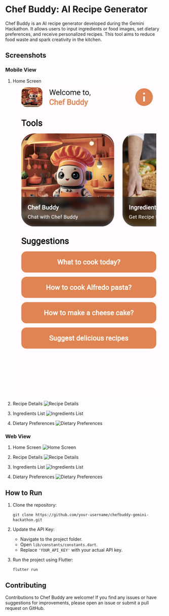 # Chef Buddy: AI Recipe Generator

Chef Buddy is an AI recipe generator developed during the Gemini Hackathon. It allows users to input ingredients or food images, set dietary preferences, and receive personalized recipes. This tool aims to reduce food waste and spark creativity in the kitchen.

## Screenshots

### Mobile View

1. Home Screen
![Home Screen](previews/m1.png)

2. Recipe Details
![Recipe Details](path/to/mobile_recipe_details_screenshot.png)

3. Ingredients List
![Ingredients List](path/to/mobile_ingredients_list_screenshot.png)

4. Dietary Preferences
![Dietary Preferences](path/to/mobile_dietary_preferences_screenshot.png)

### Web View

1. Home Screen
![Home Screen](path/to/web_home_screenshot.png)

2. Recipe Details
![Recipe Details](path/to/web_recipe_details_screenshot.png)

3. Ingredients List
![Ingredients List](path/to/web_ingredients_list_screenshot.png)

4. Dietary Preferences
![Dietary Preferences](path/to/web_dietary_preferences_screenshot.png)

## How to Run

1. Clone the repository:
   ```
   git clone https://github.com/your-username/chefbuddy-gemini-hackathon.git
   ```

2. Update the API Key:
   - Navigate to the project folder.
   - Open `lib/constants/constants.dart`.
   - Replace `'YOUR_API_KEY'` with your actual API key.

3. Run the project using Flutter:
   ```
   flutter run
   ```

## Contributing

Contributions to Chef Buddy are welcome! If you find any issues or have suggestions for improvements, please open an issue or submit a pull request on GitHub.
